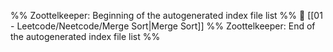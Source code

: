 %% Zoottelkeeper: Beginning of the autogenerated index file list  %%
📄 [[01 - Leetcode/Neetcode/Merge Sort|Merge Sort]]
%% Zoottelkeeper: End of the autogenerated index file list  %%
